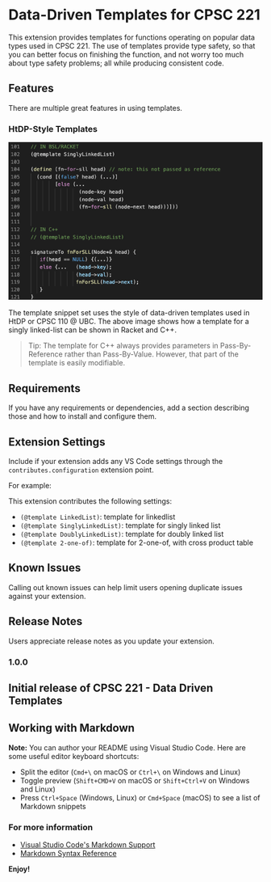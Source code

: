 # Data-Driven Templates for CPSC 221

This extension provides templates for functions operating on popular data types used in CPSC 221. The use of templates provide type safety, so that you can better focus on finishing the function, and not worry too much about type safety problems; all while producing consistent code. 

## Features

There are multiple great features in using templates.
### HtDP-Style Templates

![feature X](img/singlylinkedlistracketcpp.png)

The template snippet set uses the style of data-driven templates used in HtDP or CPSC 110 @ UBC. The above image shows how a template for a singly linked-list can be shown in Racket and C++. 



> Tip: The template for C++ always provides parameters in Pass-By-Reference rather than Pass-By-Value. However, that part of the template is easily modifiable.

## Requirements

If you have any requirements or dependencies, add a section describing those and how to install and configure them.

## Extension Settings

Include if your extension adds any VS Code settings through the `contributes.configuration` extension point.

For example:

This extension contributes the following settings:

* `(@template LinkedList)`: template for linkedlist
* `(@template SinglyLinkedList)`: template for singly linked list
* `(@template DoublyLinkedList)`: template for doubly linked list
* `(@template 2-one-of)`: template for 2-one-of, with cross product table



## Known Issues

Calling out known issues can help limit users opening duplicate issues against your extension.

## Release Notes

Users appreciate release notes as you update your extension.

### 1.0.0

Initial release of CPSC 221 - Data Driven Templates
-----------------------------------------------------------------------------------------------------------

## Working with Markdown

**Note:** You can author your README using Visual Studio Code.  Here are some useful editor keyboard shortcuts:

* Split the editor (`Cmd+\` on macOS or `Ctrl+\` on Windows and Linux)
* Toggle preview (`Shift+CMD+V` on macOS or `Shift+Ctrl+V` on Windows and Linux)
* Press `Ctrl+Space` (Windows, Linux) or `Cmd+Space` (macOS) to see a list of Markdown snippets

### For more information

* [Visual Studio Code's Markdown Support](http://code.visualstudio.com/docs/languages/markdown)
* [Markdown Syntax Reference](https://help.github.com/articles/markdown-basics/)

**Enjoy!**
